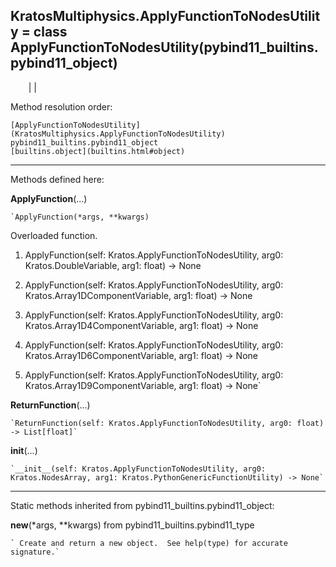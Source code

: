   
**KratosMultiphysics.ApplyFunctionToNodesUtility** = class
ApplyFunctionToNodesUtility(pybind11_builtins.pybind11_object)  
---  
`    `|   |

Method resolution order:

    [ApplyFunctionToNodesUtility](KratosMultiphysics.ApplyFunctionToNodesUtility)
    pybind11_builtins.pybind11_object
    [builtins.object](builtins.html#object)

* * *

Methods defined here:  

**ApplyFunction**(...)

    `ApplyFunction(*args, **kwargs)  
Overloaded  function.  
  
1. ApplyFunction(self: Kratos.ApplyFunctionToNodesUtility, arg0: Kratos.DoubleVariable, arg1: float) -> None  
  
2. ApplyFunction(self: Kratos.ApplyFunctionToNodesUtility, arg0: Kratos.Array1DComponentVariable, arg1: float) -> None  
  
3. ApplyFunction(self: Kratos.ApplyFunctionToNodesUtility, arg0: Kratos.Array1D4ComponentVariable, arg1: float) -> None  
  
4. ApplyFunction(self: Kratos.ApplyFunctionToNodesUtility, arg0: Kratos.Array1D6ComponentVariable, arg1: float) -> None  
  
5. ApplyFunction(self: Kratos.ApplyFunctionToNodesUtility, arg0: Kratos.Array1D9ComponentVariable, arg1: float) -> None`

**ReturnFunction**(...)

    `ReturnFunction(self: Kratos.ApplyFunctionToNodesUtility, arg0: float) -> List[float]`

**__init__**(...)

    `__init__(self: Kratos.ApplyFunctionToNodesUtility, arg0: Kratos.NodesArray, arg1: Kratos.PythonGenericFunctionUtility) -> None`

* * *

Static methods inherited from pybind11_builtins.pybind11_object:  

**__new__**(*args, **kwargs) from pybind11_builtins.pybind11_type

    ` Create and return a new object.  See help(type) for accurate signature.`


